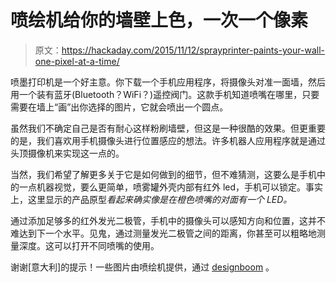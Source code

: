 # 喷绘机给你的墙壁上色，一次一个像素

> 原文：<https://hackaday.com/2015/11/12/sprayprinter-paints-your-wall-one-pixel-at-a-time/>

喷墨打印机是一个好主意。你下载一个手机应用程序，将摄像头对准一面墙，然后用一个装有蓝牙(Bluetooth？WiFi？)遥控阀门。这款手机知道喷嘴在哪里，只要需要在墙上“画”出你选择的图片，它就会喷出一个圆点。

虽然我们不确定自己是否有耐心这样粉刷墙壁，但这是一种很酷的效果。但更重要的是，我们喜欢用手机摄像头进行位置感应的想法。许多机器人应用程序就是通过头顶摄像机来实现这一点的。

当然，我们希望了解更多关于它是如何做到的细节，但不难猜测，这要么是手机中的一点机器视觉，要么更简单，喷雾罐外壳内部有红外 led，手机可以锁定。事实上，这里显示的产品原型*看起来确实像是在橙色喷嘴的对面有一个 LED。*

通过添加足够多的红外发光二极管，手机中的摄像头可以感知方向和位置，这并不难达到下一个水平。见鬼，通过测量发光二极管之间的距离，你甚至可以粗略地测量深度。这可以打开不同喷嘴的使用。

谢谢[意大利]的提示！一些图片由喷绘机提供，通过 [designboom](http://www.designboom.com/technology/sprayprinter-presents-new-way-to-paint-walls-10-30-2015/) 。